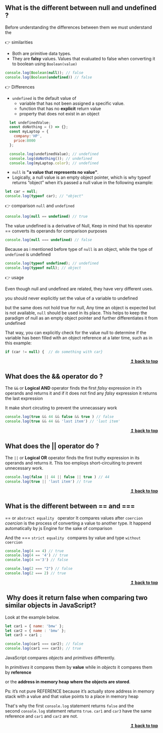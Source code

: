 ```toc
```
## What is the different between null and undefined ?

Before understanding the differences between them we must understand the 

👉 similarities 

- Both are primitive data types.
- They are **falsy** values. Values that evaluated to false when converting it to boolean using `Boolean(value)`

```js 
console.log(Boolean(null)); // false
console.log(Boolean(undefined)) // false
```

👉 Differences 

-  `undefined` is the default value of 
	- variable that has not been assigned a specific value.
	- function that has no **explicit** return value 
	- property that does not exist in an object
```js
  let undefinedValue;
  const doNothing = () => {};
  const myLaptop = {
    company:'HP',
    price:8000
  };

  console.log(undefinedValue); // undefined
  console.log(doNothing()); // undefined
  console.log(myLaptop.color); // undefined
```

- `null` is **"a value that represents no value"**.
- Logically, a null value is an empty object pointer, which is why typeof returns “object” when it’s passed a null value in the following example:
```js
let car = null;
console.log(typeof car); // "object"
```


👉  comparison `null` and `undefined`

```js
console.log(null == undefined) // true
```

The value undefined is a derivative of Null, Keep in mind that his operator == converts its operands for comparison purposes 
 
```js
console.log(null === undefined) // false
```
 
Because  as i mentioned before type of  `null` is an object, while the type of `undefined` is undefined 

```js
console.log(typeof undefined); // undefined
console.log(typeof null); // object
```
👉 usage 

Even though null and undefined are related, they have very different uses.

you should never explicitly set the value of a variable to undefined

but the same does not hold true for null, Any time an object is expected but is not available, `null` should be used in its place. This helps to keep the paradigm of null as an empty object pointer and further differentiates it from undefined

That way, you can explicitly check for the value null to determine if the variable has been filled with an object reference at a later time, such as in this example: 
  
  ```js
if (car != null) {  // do something with car}
```

<div align="right">

<b><a href="#">↥ back to top</a></b>

</div>

## What does the && operator do ?

The `&&` or **Logical AND** operator finds the first _falsy_ expression in it’s operands and returns it and if it does not find any _falsy_ expression it returns the last expression

It make short circuting to prevent the unnecassary work 

```js
console.log(true && 44 && false && true ) // false
console.log(true && 44 && 'last item') // 'last item'

```
<div align="right">

<b><a href="#">↥ back to top</a></b>

</div>

## What does the || operator do ?

The `||` or **Logical OR** operator finds the first _truthy_ expression in its operands and returns it. This too employs short-circuiting to prevent unnecessary work.

```js
console.log(false || 44 || false || true ) // 44
console.log(true || 'last item') // true

```

<div align="right">

<b><a href="#">↥ back to top</a></b>

</div>

## What is the different between == and ===

==  or `abstract equality ` operator It compares values  after ` coercion `
_coercion_ is the process of converting a value  to another type. It happend automatically by js 
Engine for the sake of comparison 

And the === `strict equality ` compares by value and type `without coercion`

```js
console.log(4 == 4) // true
console.log(4 == '4') // true
console.log(4 =='3') // false 

console.log(2 === "2") // false
console.log(2 === 2) // true
```

<div align="right">

<b><a href="#">↥ back to top</a></b>

</div>

##  Why does it return **false** when comparing two similar objects in JavaScript?

Look at the example below.  

```js
let car1 = { name: 'bmw' };
let car2 = { name : 'bmw' };
let car3 = car1 ;

console.log(car1 === car2); // false
console.log(car1 === car3); // true 

```

JavaScript compares _objects_ and _primitives_ differently.

In _primitives_ it compares them by **value**
while in _objects_ it compares them by **reference**

or the **address in memory heap  where the objects are  stored**. 

Ps: it’s not pure REFERENCE because it’s actually store address in memory stack  with a value and that value points to a place in memory heap 

That's why the first `console.log` statement returns `false` and the second `console.log` statement returns `true`. `car1` and `car3` have the same reference and `car1` and `car2` are not.

<div align="right">

<b><a href="#">↥ back to top</a></b>

</div>



